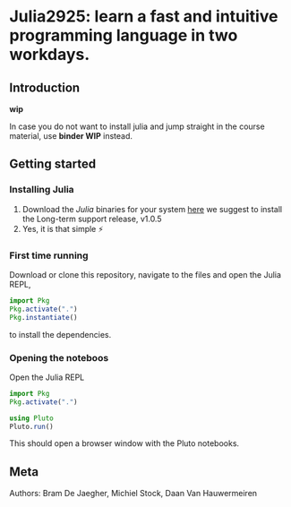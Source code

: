 # Julia2925: learn a fast and intuitive programming language in two workdays. 

## Introduction

**wip**

In case you do not want to install julia and jump straight in the course material, use **binder WIP** instead. 

## Getting started
### Installing Julia
1. Download the *Julia* binaries for your system [here](https://julialang.org/downloads/) we suggest to install the Long-term support release, v1.0.5
2. Yes, it is that simple :zap:

### First time running 
Download or clone this repository, navigate to the files and open the Julia REPL,

```julia
import Pkg
Pkg.activate(".")
Pkg.instantiate()
```
to install the dependencies.

### Opening the noteboos
Open the Julia REPL

```julia
import Pkg
Pkg.activate(".")

using Pluto
Pluto.run()
```

This should open a browser window with the Pluto notebooks.

## Meta
Authors: Bram De Jaegher, Michiel Stock, Daan Van Hauwermeiren
